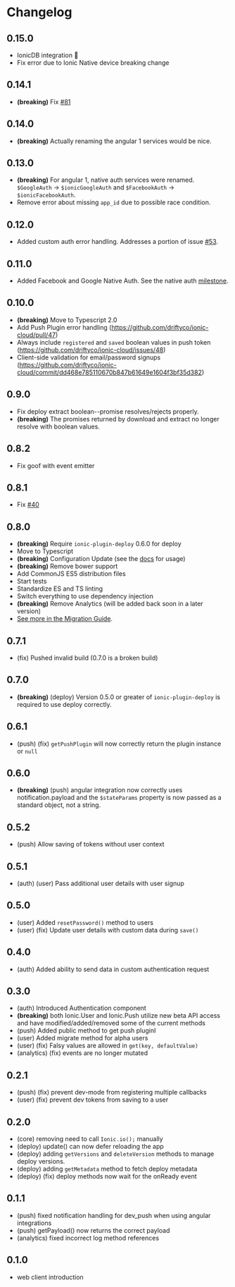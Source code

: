 # Changelog

## 0.15.0

* IonicDB integration :tada:
* Fix error due to Ionic Native device breaking change

## 0.14.1

* **(breaking)** Fix [#81](https://github.com/driftyco/ionic-cloud/issues/81)

## 0.14.0

* **(breaking)** Actually renaming the angular 1 services would be nice.

## 0.13.0

* **(breaking)** For angular 1, native auth services were renamed.
  `$GoogleAuth` -> `$ionicGoogleAuth` and `$FacebookAuth` ->
  `$ionicFacebookAuth`.
* Remove error about missing `app_id` due to possible race condition.

## 0.12.0

* Added custom auth error handling. Addresses a portion of issue
  [#53](https://github.com/driftyco/ionic-cloud/issues/53).

## 0.11.0

* Added Facebook and Google Native Auth. See the native auth
  [milestone](https://github.com/driftyco/ionic-cloud/milestone/2?closed=1).

## 0.10.0

* **(breaking)** Move to Typescript 2.0
* Add Push Plugin error handling
  (https://github.com/driftyco/ionic-cloud/pull/47)
* Always include `registered` and `saved` boolean values in push token
  (https://github.com/driftyco/ionic-cloud/issues/48)
* Client-side validation for email/password signups
  (https://github.com/driftyco/ionic-cloud/commit/dd468e785110670b847b61649e1604f3bf35d382)

## 0.9.0

* Fix deploy extract boolean--promise resolves/rejects properly.
* **(breaking)** The promises returned by download and extract no longer
  resolve with boolean values.

## 0.8.2

* Fix goof with event emitter

## 0.8.1

* Fix [#40](https://github.com/driftyco/ionic-cloud/issues/40)

## 0.8.0

* **(breaking)** Require `ionic-plugin-deploy` 0.6.0 for deploy
* Move to Typescript
* **(breaking)** Configuration Update (see the [docs](http://docs.ionic.io) for usage)
* **(breaking)** Remove bower support
* Add CommonJS ES5 distribution files
* Start tests
* Standardize ES and TS linting
* Switch everything to use dependency injection
* **(breaking)** Remove Analytics (will be added back soon in a later version)
* [See more in the Migration Guide](https://github.com/driftyco/ionic-cloud/wiki/Migration-Guide).

## 0.7.1

* (fix) Pushed invalid build (0.7.0 is a broken build)

## 0.7.0

* **(breaking)** (deploy) Version 0.5.0 or greater of `ionic-plugin-deploy` is required
  to use deploy correctly.

## 0.6.1

* (push) (fix) `getPushPlugin` will now correctly return the plugin instance or `null`

## 0.6.0

* **(breaking)** (push) angular integration now correctly uses notification.payload and
  the `$stateParams` property is now passed as a standard object, not a string.

## 0.5.2

* (push) Allow saving of tokens without user context

## 0.5.1

* (auth) (user) Pass additional user details with user signup

## 0.5.0

* (user) Added `resetPassword()` method to users
* (user) (fix) Update user details with custom data during `save()`

## 0.4.0

* (auth) Added ability to send data in custom authentication request

## 0.3.0

* (auth) Introduced Authentication component
* **(breaking)** both Ionic.User and Ionic.Push utilize new beta API
  access and have modified/added/removed some of the current methods
* (push) Added public method to get push pluginI
* (user) Added migrate method for alpha users
* (user) (fix) Falsy values are allowed in `get(key, defaultValue)`
* (analytics) (fix) events are no longer mutated


## 0.2.1

* (push) (fix) prevent dev-mode from registering multiple callbacks
* (user) (fix) prevent dev tokens from saving to a user


## 0.2.0

* (core) removing need to call `Ionic.io();` manually
* (deploy) update() can now defer reloading the app
* (deploy) adding `getVersions` and `deleteVersion` methods to manage deploy versions.
* (deploy) adding `getMetadata` method to fetch deploy metadata
* (deploy) (fix) deploy methods now wait for the onReady event


## 0.1.1

* (push) fixed notification handling for dev_push when using angular integrations
* (push) getPayload() now returns the correct payload
* (analytics) fixed incorrect log method references


## 0.1.0

* web client introduction

